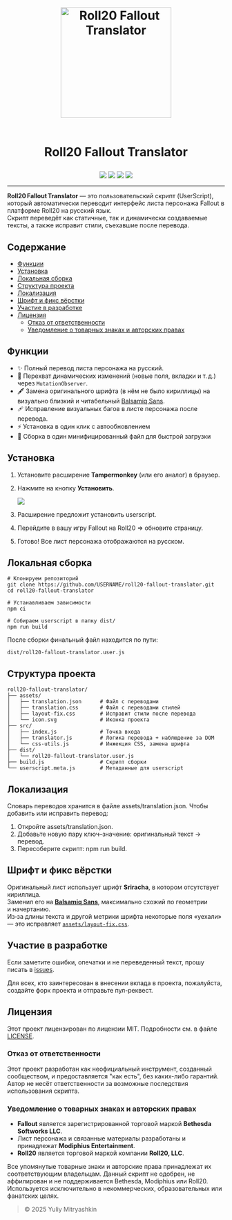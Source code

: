 <h1 align='center'>
  <img src='https://jm1k1.github.io/roll20-fallout-translator/assets/icon.svg' width=256 alt='Roll20 Fallout Translator'>
  <br><br>

  Roll20 Fallout Translator

</h1>


<p align='center'>
  <img src="https://img.shields.io/badge/JavaScript-0A0A0A?style=for-the-badge&logo=JavaScript&logoColor=white"/>
  <img src="https://img.shields.io/badge/Tampermonkey-0A0A0A?style=for-the-badge&logo=tampermonkey&logoColor=white"/>
  <img src="https://img.shields.io/badge/Esbuild-0A0A0A?style=for-the-badge&logo=esbuild&logoColor=white"/>
  <img src="https://img.shields.io/badge/Roll20-0A0A0A?style=for-the-badge&logo=roll20&logoColor=white"/>
</p>

---

**Roll20 Fallout Translator** — это пользовательский скрипт (UserScript), который автоматически переводит интерфейс листа персонажа Fallout в платформе Roll20 на русский язык.\
Скрипт переведёт как статичные, так и динамически создаваемые тексты, а также исправит стили, съехавшие после перевода.

## Содержание

- [Функции](#функции)
- [Установка](#установка)
- [Локальная сборка](#локальная-сборка)
- [Структура проекта](#структура-проекта)
- [Локализация](#локализация)
- [Шрифт и фикс вёрстки](#шрифт-и-фикс-вёрстки)
- [Участие в разработке](#участие-в-разработке)
- [Лицензия](#лицензия)
  - [Отказ от ответственности](#отказ-от-ответственности)
  - [Уведомление о товарных знаках и авторских правах](#уведомление-о-товарных-знаках-и-авторских-правах)

## Функции

- ✨ Полный перевод листа персонажа на русский.
- 🔄 Перехват динамических изменений (новые поля, вкладки и т. д.) через `MutationObserver`.
- 🖋 Замена оригинального шрифта (в нём не было кириллицы) на визуально близкий и читабельный [Balsamiq Sans](https://fonts.google.com/specimen/Balsamiq+Sans).
- 🩹 Исправление визуальных багов в листе персонажа после перевода.
- ⚡ Установка в один клик с автoобновлением
- 📁 Сборка в один минифицированный файл для быстрой загрузки

## Установка

1. Установите расширение **Tampermonkey** (или его аналог) в браузер.
2. Нажмите на кнопку **Установить**.

   [<img src="https://img.shields.io/badge/​Установить-1E811F?style=for-the-badge"/>](https://jm1k1.github.io/roll20-fallout-translator/dist/roll20-fallout-translator.user.js)

3. Расширение предложит установить userscript.
4. Перейдите в вашу игру Fallout на Roll20 ⇒ обновите страницу.
5. Готово! Все лист персонажа отображаются на русском.

## Локальная сборка

```bash\n$
# Клонируем репозиторий
git clone https://github.com/USERNAME/roll20-fallout-translator.git
cd roll20-fallout-translator

# Устанавливаем зависимости
npm ci

# Собираем userscript в папку dist/
npm run build
```

После сборки финальный файл находится по пути:

```
dist/roll20-fallout-translator.user.js
```

## Структура проекта

```
roll20-fallout-translator/
├── assets/
│   ├── translation.json      # Файл с переводами
│   ├── translation.css       # Файл с переводами стилей
│   ├── layout-fix.css        # Исправит стили после перевода
│   └── icon.svg              # Иконка проекта
├── src/
│   ├── index.js              # Точка входа
│   ├── translator.js         # Логика перевода + наблюдение за DOM
│   └── css-utils.js          # Инжекция CSS, замена шрифта
├── dist/
│   └── roll20-fallout-translator.user.js
├── build.js                  # Скрипт сборки
└── userscript.meta.js        # Метаданные для userscript
```

## Локализация

Словарь переводов хранится в файле assets/translation.json. Чтобы добавить или исправить перевод:

1. Откройте assets/translation.json.
2. Добавьте новую пару ключ–значение: оригинальный текст → перевод.
3. Пересоберите скрипт: npm run build.

## Шрифт и фикс вёрстки

Оригинальный лист использует шрифт **Sriracha**, в котором отсутствует кириллица.\
Заменил его на **[Balsamiq Sans](https://fonts.google.com/specimen/Balsamiq+Sans)**, максимально схожий по геометрии и начертанию.\
Из‑за длины текста и другой метрики шрифта некоторые поля «уехали» — это исправляет [`assets/layout-fix.css`](assets/layout-fix.css).

## Участие в разработке

Если заметите ошибки, опечатки и не переведенный текст, прошу писать в [issues](https://github.com/JM1k1/roll20-fallout-translator/issues).

Для всех, кто заинтересован в внесении вклада в проекта, пожалуйста, создайте форк проекта и отправьте пул-реквест.

## Лицензия

Этот проект лицензирован по лицензии MIT. Подробности см. в файле [LICENSE](LICENSE).

### Отказ от ответственности

Этот проект разработан как неофициальный инструмент, созданный сообществом, и предоставляется "как есть", без каких-либо гарантий. Автор не несёт ответственности за возможные последствия использования скрипта.

### Уведомление о товарных знаках и авторских правах

- **Fallout** является зарегистрированной торговой маркой **Bethesda Softworks LLC**.
- Лист персонажа и связанные материалы разработаны и принадлежат **Modiphius Entertainment**.
- **Roll20** является торговой маркой компании **Roll20, LLC**.

Все упомянутые товарные знаки и авторские права принадлежат их соответствующим владельцам. Данный скрипт не одобрен, не аффилирован и не поддерживается Bethesda, Modiphius или Roll20. Используется исключительно в некоммерческих, образовательных или фанатских целях.

> © 2025 Yuliy Mitryashkin
